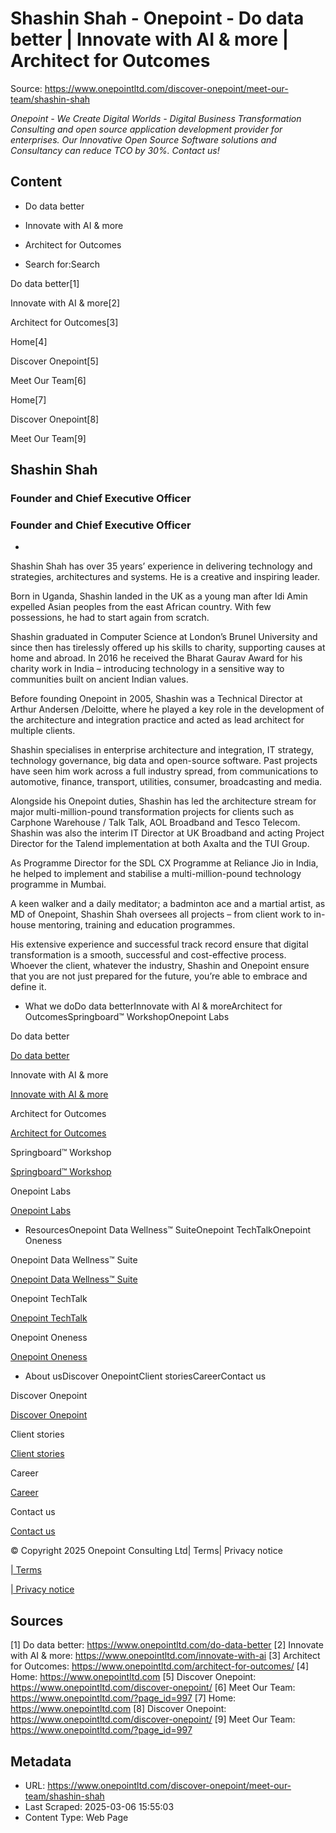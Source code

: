 # Shashin Shah - Onepoint - Do data better | Innovate with AI & more | Architect for Outcomes

Source: https://www.onepointltd.com/discover-onepoint/meet-our-team/shashin-shah

_Onepoint - We Create Digital Worlds - Digital Business Transformation Consulting and open source application development provider for enterprises. Our Innovative Open Source Software solutions and Consultancy can reduce TCO by 30%. Contact us!_

## Content

- Do data better
- Innovate with AI & more
- Architect for Outcomes

- Search for:Search

Do data better[1]

Innovate with AI & more[2]

Architect for Outcomes[3]

Home[4]

Discover Onepoint[5]

Meet Our Team[6]

Home[7]

Discover Onepoint[8]

Meet Our Team[9]

## Shashin Shah

### Founder and Chief Executive Officer

### Founder and Chief Executive Officer

-

Shashin Shah has over 35 years’ experience in delivering technology and strategies, architectures and systems. He is a creative and inspiring leader.

Born in Uganda, Shashin landed in the UK as a young man after Idi Amin expelled Asian peoples from the east African country. With few possessions, he had to start again from scratch.

Shashin graduated in Computer Science at London’s Brunel University and since then has tirelessly offered up his skills to charity, supporting causes at home and abroad. In 2016 he received the Bharat Gaurav Award for his charity work in India – introducing technology in a sensitive way to communities built on ancient Indian values.

Before founding Onepoint in 2005, Shashin was a Technical Director at Arthur Andersen /Deloitte, where he played a key role in the development of the architecture and integration practice and acted as lead architect for multiple clients.

Shashin specialises in enterprise architecture and integration, IT strategy, technology governance, big data and open-source software. Past projects have seen him work across a full industry spread, from communications to automotive, finance, transport, utilities, consumer, broadcasting and media.

Alongside his Onepoint duties, Shashin has led the architecture stream for major multi-million-pound transformation projects for clients such as Carphone Warehouse / Talk Talk, AOL Broadband and Tesco Telecom. Shashin was also the interim IT Director at UK Broadband and acting Project Director for the Talend implementation at both Axalta and the TUI Group.

As Programme Director for the SDL CX Programme at Reliance Jio in India, he helped to implement and stabilise a multi-million-pound technology programme in Mumbai.

A keen walker and a daily meditator; a badminton ace and a martial artist, as MD of Onepoint, Shashin Shah oversees all projects – from client work to in-house mentoring, training and education programmes.

His extensive experience and successful track record ensure that digital transformation is a smooth, successful and cost-effective process. Whoever the client, whatever the industry, Shashin and Onepoint ensure that you are not just prepared for the future, you’re able to embrace and define it.

- What we doDo data betterInnovate with AI & moreArchitect for OutcomesSpringboard™ WorkshopOnepoint Labs

Do data better

[Do data better](/do-data-better)

Innovate with AI & more

[Innovate with AI & more](/innovate-with-ai-more/)

Architect for Outcomes

[Architect for Outcomes](/architect-for-outcomes/)

Springboard™ Workshop

[Springboard™ Workshop](/onepoint-springboard/)

Onepoint Labs

[Onepoint Labs](/onepoint-labs/)

- ResourcesOnepoint Data Wellness™ SuiteOnepoint TechTalkOnepoint Oneness

Onepoint Data Wellness™ Suite

[Onepoint Data Wellness™ Suite](/data-wellness/)

Onepoint TechTalk

[Onepoint TechTalk](/techtalk)

Onepoint Oneness

[Onepoint Oneness](/oneness/)

- About usDiscover OnepointClient storiesCareerContact us

Discover Onepoint

[Discover Onepoint](/discover-onepoint/)

Client stories

[Client stories](/client-stories/)

Career

[Career](/career-opportunities/)

Contact us

[Contact us](/contact-us/)

© Copyright 2025 Onepoint Consulting Ltd| Terms| Privacy notice

[| Terms](/policies/)

[| Privacy notice](/policies/privacy-policy/)

## Sources

[1] Do data better: https://www.onepointltd.com/do-data-better
[2] Innovate with AI & more: https://www.onepointltd.com/innovate-with-ai
[3] Architect for Outcomes: https://www.onepointltd.com/architect-for-outcomes/
[4] Home: https://www.onepointltd.com
[5] Discover Onepoint: https://www.onepointltd.com/discover-onepoint/
[6] Meet Our Team: https://www.onepointltd.com/?page_id=997
[7] Home: https://www.onepointltd.com
[8] Discover Onepoint: https://www.onepointltd.com/discover-onepoint/
[9] Meet Our Team: https://www.onepointltd.com/?page_id=997

## Metadata

- URL: https://www.onepointltd.com/discover-onepoint/meet-our-team/shashin-shah
- Last Scraped: 2025-03-06 15:55:03
- Content Type: Web Page
